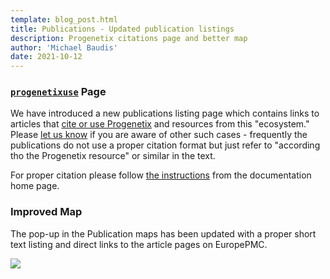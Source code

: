 ```yaml
---
template: blog_post.html
title: Publications - Updated publication listings
description: Progenetix citations page and better map
author: 'Michael Baudis'
date: 2021-10-12
---
```


### [`progenetixuse`](https://progenetix.org/publications/progenetixuse/) Page

We have introduced a new publications listing page which contains links to articles
that [cite or use Progenetix](https://progenetix.org/publications/progenetixuse/) and
resources from this "ecosystem." Please [let us know](mailto:contact@progenetix.org)
if you are aware of other such cases - frequently the publications do not use
a proper citation format but just refer to "according tho the Progenetix resource"
or similar in the text.

<!--more-->

For proper citation please follow [the instructions](index.md) from the documentation home page.

### Improved Map

The pop-up in the Publication maps has been updated with a proper short text listing
and direct links to the article pages on EuropePMC.

<img src="http://info.progenetix.org/assets/img/popup-map-2021-screenshot.png" />
